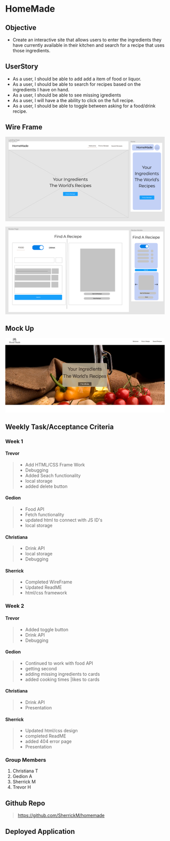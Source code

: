 # HomeMade

## Objective

- Create an interactive site that allows users to enter the ingredients they have currently available in their kitchen and search for a recipe that uses those ingredients.

## UserStory

- As a user, I should be able to add add a item of food or liquor.
- As a user, I should be able to search for recipes based on the ingredients I have on hand.
- As a user, I should be able to see missing igredients
- As a user, I will have a the ability to click on the full recipe.
- As a user, I should be able to toggle between asking for a food/drink recipe.

## Wire Frame

![WireFrame Landing Page](./assets/images/Screen%20Shot%202022-04-22%20at%209.12.03%20PM.png)

![Recipe Page](./assets/images/Screen%20Shot%202022-04-22%20at%209.12.22%20PM.png)

## Mock Up

![Mock Up](/assets/images/Screen%20Shot%202022-04-23%20at%209.12.01%20AM.png)

## Weekly Task/Acceptance Criteria

### Week 1

#### Trevor

> - Add HTML/CSS Frame Work
> - Debugging
> - Added Seach functionality
> - local storage
> - added delete button

#### Gedion

> - Food API
> - Fetch functionality
> - updated html to connect with JS ID's
> - local storage

#### Christiana

> - Drink API
> - local storage
> - Debugging

#### Sherrick

> - Completed WireFrame
> - Updated ReadME
> - html/css framework

### Week 2

#### Trevor

> - Added toggle button
> - Drink API
> - Debugging

#### Gedion

> - Continued to work with food API
> - getting second
> - adding missing ingredients to cards
> - added cooking times |likes to cards

#### Christiana

> - Drink API
> - Presentation

#### Sherrick

> - Updated html/css design
> - completed ReadME
> - added 404 error page
> - Presentation

### Group Members

1. Christiana T
2. Gedion A
3. Sherrick M
4. Trevor H

## Github Repo

> https://github.com/SherrickM/homemade

## Deployed Application

>
